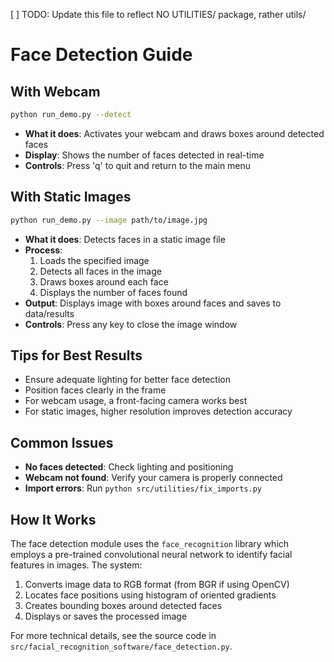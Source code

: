 [ ] TODO: Update this file to reflect NO UTILITIES/ package, rather utils/


# Face Detection Guide

## With Webcam
```bash
python run_demo.py --detect
```

- **What it does**: Activates your webcam and draws boxes around detected faces
- **Display**: Shows the number of faces detected in real-time
- **Controls**: Press 'q' to quit and return to the main menu

## With Static Images
```bash
python run_demo.py --image path/to/image.jpg
```

- **What it does**: Detects faces in a static image file
- **Process**:
  1. Loads the specified image
  2. Detects all faces in the image
  3. Draws boxes around each face
  4. Displays the number of faces found
- **Output**: Displays image with boxes around faces and saves to data/results
- **Controls**: Press any key to close the image window

## Tips for Best Results

- Ensure adequate lighting for better face detection
- Position faces clearly in the frame
- For webcam usage, a front-facing camera works best
- For static images, higher resolution improves detection accuracy

## Common Issues

- **No faces detected**: Check lighting and positioning
- **Webcam not found**: Verify your camera is properly connected
- **Import errors**: Run `python src/utilities/fix_imports.py`

## How It Works

The face detection module uses the `face_recognition` library which employs a pre-trained convolutional neural network to identify facial features in images. The system:

1. Converts image data to RGB format (from BGR if using OpenCV)
2. Locates face positions using histogram of oriented gradients
3. Creates bounding boxes around detected faces
4. Displays or saves the processed image

For more technical details, see the source code in `src/facial_recognition_software/face_detection.py`.

